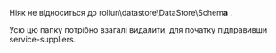 Ніяк не відноситься до rollun\datastore\DataStore\Schem**a** . 

Усю цю папку потрібно взагалі видалити, для початку підправивши service-suppliers.